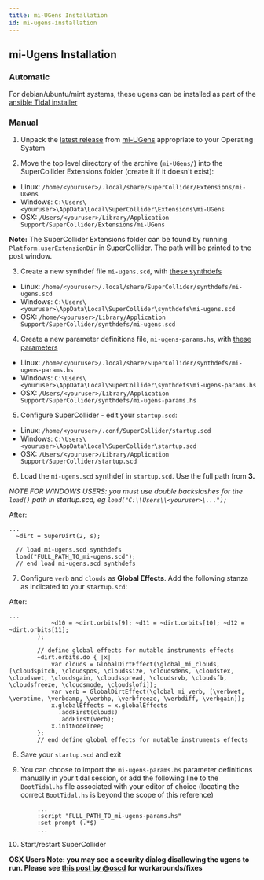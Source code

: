 ```yaml
---
title: mi-UGens Installation
id: mi-ugens-installation
---
```


## mi-Ugens Installation

### Automatic

For debian/ubuntu/mint systems, these ugens can be installed as part of the [ansible Tidal installer](https://github.com/cleary/ansible-tidalcycles#ugens-mutable-instruments)

### Manual

1. Unpack the [latest release](https://github.com/v7b1/mi-UGens/releases/latest/) from [mi-UGens](https://github.com/v7b1/mi-UGens) appropriate to your Operating System

2. Move the top level directory of the archive (`mi-UGens/`) into the SuperCollider Extensions folder (create it if it doesn't exist):

 - Linux:   `/home/<youruser>/.local/share/SuperCollider/Extensions/mi-UGens`
 - Windows: `C:\Users\<youruser>\AppData\Local\SuperCollider\Extensions\mi-UGens`
 - OSX:     `/Users/<youruser>/Library/Application Support/SuperCollider/Extensions/mi-UGens`

**Note:** The SuperCollider Extensions folder can be found by running `Platform.userExtensionDir` in SuperCollider. The path will be printed to the post window.

3. Create a new synthdef file `mi-ugens.scd`, with [these synthdefs](https://raw.githubusercontent.com/cleary/ansible-tidalcycles-synth-mi-ugens/master/files/mutable-instruments-synthdefs.scd)

 - Linux:   `/home/<youruser>/.local/share/SuperCollider/synthdefs/mi-ugens.scd`
 - Windows: `C:\Users\<youruser>\AppData\Local\SuperCollider\synthdefs\mi-ugens.scd`
 - OSX:     `/home/<youruser>/Library/Application Support/SuperCollider/synthdefs/mi-ugens.scd`


4. Create a new parameter definitions file, `mi-ugens-params.hs`, with [these parameters](https://raw.githubusercontent.com/cleary/ansible-tidalcycles-synth-mi-ugens/master/files/mutable-instruments-ugens_parameters.hs)

 - Linux:   `/home/<youruser>/.local/share/SuperCollider/synthdefs/mi-ugens-params.hs`
 - Windows: `C:\Users\<youruser>\AppData\Local\SuperCollider\synthdefs\mi-ugens-params.hs`
 - OSX:     `/Users/<youruser>/Library/Application Support/SuperCollider/synthdefs/mi-ugens-params.hs`

5. Configure SuperCollider - edit your `startup.scd`:

 - Linux:   `/home/<youruser>/.conf/SuperCollider/startup.scd`
 - Windows: `C:\Users\<youruser>\AppData\Local\SuperCollider\startup.scd`
 - OSX:     `/Users/<youruser>/Library/Application Support/SuperCollider/startup.scd`

6. Load the `mi-ugens.scd` synthdef in `startup.scd`. Use the full path from **3.**

*NOTE FOR WINDOWS USERS: you must use double backslashes for the `load()` path in startup.scd, eg `load("C:\\Users\\<youruser>\...");`*

After:
```
...
  ~dirt = SuperDirt(2, s);
```
```
  // load mi-ugens.scd synthdefs
  load("FULL_PATH_TO_mi-ugens.scd");
  // end load mi-ugens.scd synthdefs
```

7. Configure `verb` and `clouds` as **Global Effects**. Add the following stanza as indicated to your `startup.scd`:

After:
```
...
            ~d10 = ~dirt.orbits[9]; ~d11 = ~dirt.orbits[10]; ~d12 = ~dirt.orbits[11];
        );
```
```          
        // define global effects for mutable instruments effects
        ~dirt.orbits.do { |x|
            var clouds = GlobalDirtEffect(\global_mi_clouds, [\cloudspitch, \cloudspos, \cloudssize, \cloudsdens, \cloudstex, \cloudswet, \cloudsgain, \cloudsspread, \cloudsrvb, \cloudsfb, \cloudsfreeze, \cloudsmode, \cloudslofi]);
            var verb = GlobalDirtEffect(\global_mi_verb, [\verbwet, \verbtime, \verbdamp, \verbhp, \verbfreeze, \verbdiff, \verbgain]);
            x.globalEffects = x.globalEffects
              .addFirst(clouds)
              .addFirst(verb); 
            x.initNodeTree;    
        };                     
        // end define global effects for mutable instruments effects
```

8. Save your `startup.scd` and exit

9. You can choose to import the `mi-ugens-params.hs` parameter definitions manually in your tidal session, or add the following line to the `BootTidal.hs` file associated with your editor of choice (locating the correct `BootTidal.hs` is beyond the scope of this reference)
```
        ...
        :script "FULL_PATH_TO_mi-ugens-params.hs"
        :set prompt (.*$)
        ...
```

10. Start/restart SuperCollider

**OSX Users Note: you may see a security dialog disallowing the ugens to run. Please see [this post by @oscd](https://club.tidalcycles.org/t/mutable-instruments-ugens/2730/106) for workarounds/fixes**

